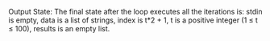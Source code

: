 Output State: The final state after the loop executes all the iterations is: stdin is empty, data is a list of strings, index is t*2 + 1, t is a positive integer (1 ≤ t ≤ 100), results is an empty list.